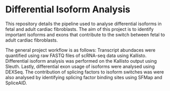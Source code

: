 # Differential Isoform Analysis
This repository details the pipeline used to analyse differential isoforms in fetal and adult cardiac fibroblasts. The aim of this project is to identify important isoforms and exons that contribute to the switch between fetal to adult cardiac fibroblasts.

The general project workflow is as follows: Transcript abundaces were quantified using raw FASTQ files of scRNA-seq data using Kallisto. Differential isoform analysis was performed on the Kallisto output using Sleuth. Lastly, differential exon usage of isoforms were analysed using DEXSeq. The contribution of splicing factors to isoform switches was were also analysed by identifying splicing factor binding sites using SFMap and SpliceAID. 
